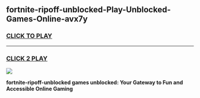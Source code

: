 
## fortnite-ripoff-unblocked-Play-Unblocked-Games-Online-avx7y
<h3>
<a href="https://premium76.site?title=fortnite-ripoff-unblocked&ref=25A">CLICK TO PLAY</a></h3>
<hr>

<h3>
<a href="https://premium76.site?title=fortnite-ripoff-unblocked&ref=25A">CLICK 2 PLAY</a>
  
</h3>

<a href="https://premium76.site?title=fortnite-ripoff-unblocked&ref=25A"><img src="https://clearcache.store/games.png"></a>


**fortnite-ripoff-unblocked games unblocked: Your Gateway to Fun and Accessible Online Gaming**
